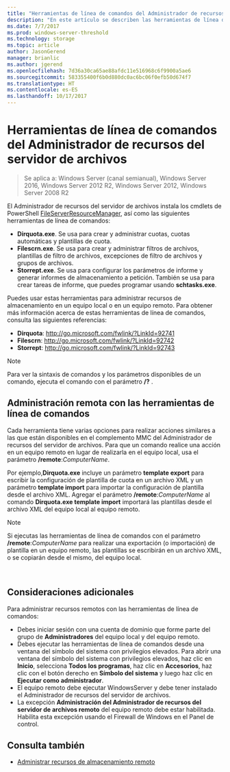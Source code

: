 ```yaml
---
title: "Herramientas de línea de comandos del Administrador de recursos del servidor de archivos"
description: "En este artículo se describen las herramientas de línea de comandos de WindowsServer2016"
ms.date: 7/7/2017
ms.prod: windows-server-threshold
ms.technology: storage
ms.topic: article
author: JasonGerend
manager: brianlic
ms.author: jgerend
ms.openlocfilehash: 7d36a30ca65ae88afdc11e516968c6f9900a5ae6
ms.sourcegitcommit: 583355400f6b0d880dc0ac6bc06f0efb50d674f7
ms.translationtype: HT
ms.contentlocale: es-ES
ms.lasthandoff: 10/17/2017
---
```

# <a name="file-server-resource-manager-command-line-tools"></a>Herramientas de línea de comandos del Administrador de recursos del servidor de archivos

> Se aplica a: Windows Server (canal semianual), Windows Server 2016, Windows Server 2012 R2, Windows Server 2012, Windows Server 2008 R2

El Administrador de recursos del servidor de archivos instala los cmdlets de PowerShell [FileServerResourceManager](https://technet.microsoft.com/itpro/powershell/windows/fileserverresourcemanager/fileserverresourcemanager), así como las siguientes herramientas de línea de comandos:

-   **Dirquota.exe**. Se usa para crear y administrar cuotas, cuotas automáticas y plantillas de cuota.
-   **Filescrn.exe**. Se usa para crear y administrar filtros de archivos, plantillas de filtro de archivos, excepciones de filtro de archivos y grupos de archivos.
-   **Storrept.exe**. Se usa para configurar los parámetros de informe y generar informes de almacenamiento a petición. También se usa para crear tareas de informe, que puedes programar usando **schtasks.exe**.

Puedes usar estas herramientas para administrar recursos de almacenamiento en un equipo local o en un equipo remoto. Para obtener más información acerca de estas herramientas de línea de comandos, consulta las siguientes referencias:

-   **Dirquota**: <http://go.microsoft.com/fwlink/?LinkId=92741>
-   **Filescrn**: <http://go.microsoft.com/fwlink/?LinkId=92742>
-   **Storrept**: <http://go.microsoft.com/fwlink/?LinkId=92743>


> [!Note]
> Para ver la sintaxis de comandos y los parámetros disponibles de un comando, ejecuta el comando con el parámetro <strong>/?</strong> .


## <a name="remote-management-using-the-command-line-tools"></a>Administración remota con las herramientas de línea de comandos

Cada herramienta tiene varias opciones para realizar acciones similares a las que están disponibles en el complemento MMC del Administrador de recursos del servidor de archivos. Para que un comando realice una acción en un equipo remoto en lugar de realizarla en el equipo local, usa el parámetro **/remote**:*ComputerName*.

Por ejemplo,**Dirquota.exe** incluye un parámetro **template export** para escribir la configuración de plantilla de cuota en un archivo XML y un parámetro **template import** para importar la configuración de plantilla desde el archivo XML. Agregar el parámetro **/remote**:*ComputerName* al comando **Dirquota.exe template import** importará las plantillas desde el archivo XML del equipo local al equipo remoto.

> [!Note]
> Si ejecutas las herramientas de línea de comandos con el parámetro **/remote**:<em>ComputerName</em> para realizar una exportación (o importación) de plantilla en un equipo remoto, las plantillas se escribirán en un archivo XML, o se copiarán desde el mismo, del equipo local.

<br />

## <a name="additional-considerations"></a>Consideraciones adicionales 

Para administrar recursos remotos con las herramientas de línea de comandos:

-   Debes iniciar sesión con una cuenta de dominio que forme parte del grupo de **Administradores** del equipo local y del equipo remoto.
-   Debes ejecutar las herramientas de línea de comandos desde una ventana del símbolo del sistema con privilegios elevados. Para abrir una ventana del símbolo del sistema con privilegios elevados, haz clic en **Inicio**, selecciona **Todos los programas**, haz clic en **Accesorios**, haz clic con el botón derecho en **Símbolo del sistema** y luego haz clic en **Ejecutar como administrador**.
-   El equipo remoto debe ejecutar WindowsServer y debe tener instalado el Administrador de recursos del servidor de archivos.
-   La excepción **Administración del Administrador de recursos del servidor de archivos remoto** del equipo remoto debe estar habilitada. Habilita esta excepción usando el Firewall de Windows en el Panel de control.


## <a name="see-also"></a>Consulta también

-   [Administrar recursos de almacenamiento remoto](managing-remote-storage-resources.md)